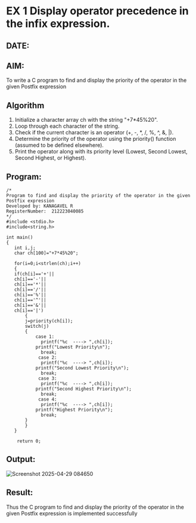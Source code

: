 # EX 1 Display operator precedence in the infix expression.
## DATE:
## AIM:
To write a C program to find and display the priority of the operator in the given Postfix expression

## Algorithm
1. Initialize a character array ch with the string "+7*45%20".
2. Loop through each character of the string.
3. Check if the current character is an operator (+, -, *, /, %, ^, &, |).
4. Determine the priority of the operator using the priority() function (assumed to be defined elsewhere).
5. Print the operator along with its priority level (Lowest, Second Lowest, Second Highest, or Highest).
   
## Program:
```
/*
Program to find and display the priority of the operator in the given Postfix expression
Developed by: KANAGAVEL R
RegisterNumber:  212223040085
*/
#include <stdio.h>
#include<string.h>

int main()
{
   int i,j;
   char ch[100]="+7*45%20";
   
   for(i=0;i<strlen(ch);i++)
   {
   if(ch[i]=='+'||
   ch[i]=='-'||
   ch[i]=='*'||
   ch[i]=='/'||
   ch[i]=='%'||
   ch[i]=='^'||
   ch[i]=='&'||
   ch[i]=='|')
       {
       j=priority(ch[i]);
       switch(j)
       {
           case 1:
             printf("%c  ----> ",ch[i]);
           printf("Lowest Priority\n");
             break;
            case 2:
             printf("%c  ----> ",ch[i]);
           printf("Second Lowest Priority\n");
             break;
            case 3:
             printf("%c  ----> ",ch[i]);
           printf("Second Highest Priority\n"); 
             break;
            case 4:
             printf("%c  ----> ",ch[i]);
           printf("Highest Priority\n");
             break;
       }
       }
   }
   
    return 0;
```

## Output:

![Screenshot 2025-04-29 084650](https://github.com/user-attachments/assets/1c6195d5-b9c3-4a75-8820-551d9d570a63)

## Result:
Thus the C program to find and display the priority of the operator in the given Postfix expression is implemented successfully
